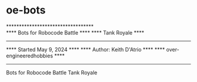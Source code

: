 # oe-bots
********************************** <BR>
**** Bots for Robocode Battle ****
****      Tank Royale         ****
****                          ****
**** Started May 9, 2024      ****
**** Author: Keith D'Atrio    ****
**** over-engineeredhobbies   ****
**********************************

Bots for Robocode Battle Tank Royale
